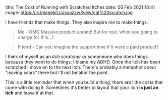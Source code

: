 title: The Cost of Running with Scratched Itches
date: 06 Feb 2021 13:41
image: https://ik.imagekit.io/cxazzw3yew/cat%20scratch.jpg

I have friends that make things. They also inspire me to make things.

> Me - OMG Massive product update! But for real, when you going to charge for this...?

> Friend - Can you imagine the support time if it were a paid product?

I think of myself as an _itch scratcher_ or somoneone who does things because they want to do things. I blame my ADHD. Once the itch has been scratched I move on to the next itch. There's probably a metaphor about "leaving scars" there but I'll not belabor the point.

This is a little reminder that when you build a thing, there are little costs that come with doing it. Sometimes it's better to layout that your itch **is just an itch** and leave it at that.